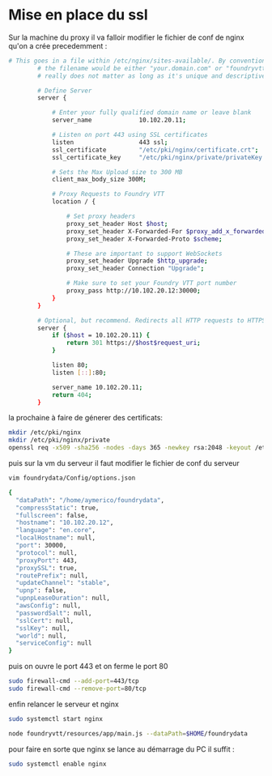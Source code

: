 # Mise en place du ssl

Sur la machine du proxy il va falloir modifier le fichier de conf de nginx qu'on a crée precedemment :

```bash
# This goes in a file within /etc/nginx/sites-available/. By convention,
        # the filename would be either "your.domain.com" or "foundryvtt", but it
        # really does not matter as long as it's unique and descriptive for you.

        # Define Server
        server {

            # Enter your fully qualified domain name or leave blank
            server_name             10.102.20.11;

            # Listen on port 443 using SSL certificates
            listen                  443 ssl;
            ssl_certificate         "/etc/pki/nginx/certificate.crt";
            ssl_certificate_key     "/etc/pki/nginx/private/privateKey.key";

            # Sets the Max Upload size to 300 MB
            client_max_body_size 300M;

            # Proxy Requests to Foundry VTT
            location / {

                # Set proxy headers
                proxy_set_header Host $host;
                proxy_set_header X-Forwarded-For $proxy_add_x_forwarded_for;
                proxy_set_header X-Forwarded-Proto $scheme;

                # These are important to support WebSockets
                proxy_set_header Upgrade $http_upgrade;
                proxy_set_header Connection "Upgrade";

                # Make sure to set your Foundry VTT port number
                proxy_pass http://10.102.20.12:30000;
            }
        }

        # Optional, but recommend. Redirects all HTTP requests to HTTPS for you
        server {
            if ($host = 10.102.20.11) {
                return 301 https://$host$request_uri;
            }

            listen 80;
            listen [::]:80;

            server_name 10.102.20.11;
            return 404;
        }
```

la prochaine à faire de génerer des certificats:

```bash
mkdir /etc/pki/nginx
mkdir /etc/pki/nginx/private
openssl req -x509 -sha256 -nodes -days 365 -newkey rsa:2048 -keyout /etc/pki/nginx/private/privateKey.key -out /etc/pki/nginx/certificate.crt
```

puis sur la vm du serveur il faut modifier le fichier de conf du serveur

```bash
vim foundrydata/Config/options.json

{
  "dataPath": "/home/aymerico/foundrydata",
  "compressStatic": true,
  "fullscreen": false,
  "hostname": "10.102.20.12",
  "language": "en.core",
  "localHostname": null,
  "port": 30000,
  "protocol": null,
  "proxyPort": 443,
  "proxySSL": true,
  "routePrefix": null,
  "updateChannel": "stable",
  "upnp": false,
  "upnpLeaseDuration": null,
  "awsConfig": null,
  "passwordSalt": null,
  "sslCert": null,
  "sslKey": null,
  "world": null,
  "serviceConfig": null
}
```

puis on ouvre le port 443 et on ferme le port 80

```bash
sudo firewall-cmd --add-port=443/tcp
sudo firewall-cmd --remove-port=80/tcp
```

enfin relancer le serveur et nginx

```bash
sudo systemctl start nginx

node foundryvtt/resources/app/main.js --dataPath=$HOME/foundrydata
```

pour faire en sorte que nginx se lance au démarrage du PC il suffit :
```bash
sudo systemctl enable nginx
```
